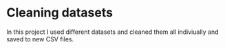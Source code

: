 # Cleaning datasets 

In this project I used different datasets and cleaned them all indiviually and saved to new CSV files. 
